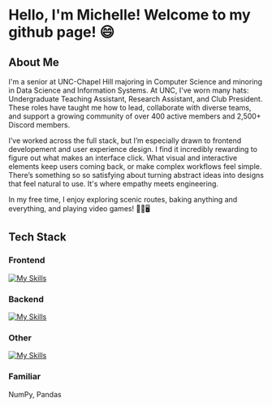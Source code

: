 # Hello, I'm Michelle! Welcome to my github page! 😄

## About Me
I'm a senior at UNC-Chapel Hill majoring in Computer Science and minoring in Data Science and Information Systems. At UNC, I've worn many hats: Undergraduate Teaching Assistant, Research Assistant, and Club President. These roles have taught me how to lead, collaborate with diverse teams, and support a growing community of over 400 active members and 2,500+ Discord members.

I’ve worked across the full stack, but I’m especially drawn to frontend developement and user experience design. I find it incredibly rewarding to figure out what makes an interface click. What visual and interactive elements keep users coming back, or make complex workflows feel simple. There’s something so so satisfying about turning abstract ideas into designs that feel natural to use. It's where empathy meets engineering.

In my free time, I enjoy exploring scenic routes, baking anything and everything, and playing video games! 🍃🍰🖥️

<!--## Projects-->

## Tech Stack
### Frontend
[![My Skills](https://skillicons.dev/icons?i=angular,react,html,css,ts,js)](https://skillicons.dev)
### Backend
[![My Skills](https://skillicons.dev/icons?i=py,mysql,sqlite,fastapi,postgres,express)](https://skillicons.dev)
### Other
[![My Skills](https://skillicons.dev/icons?i=docker,figma,java,c)](https://skillicons.dev)
### Familiar
NumPy, Pandas


<!--
https://github.com/tandpfun/skill-icons#readme

**mhn098/mhn098** is a ✨ _special_ ✨ repository because its `README.md` (this file) appears on your GitHub profile.

Here are some ideas to get you started:

- 🔭 I’m currently working on ...
- 🌱 I’m currently learning ...
- 👯 I’m looking to collaborate on ...
- 🤔 I’m looking for help with ...
- 💬 Ask me about ...
- 📫 How to reach me: ...
- 😄 Pronouns: ...
- ⚡ Fun fact: ...
-->
